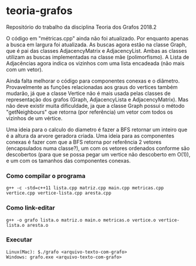 # teoria-grafos
Repositório do trabalho da disciplina Teoria dos Grafos 2018.2

O código em "métricas.cpp" ainda não foi atualizado. Por enquanto apenas a busca em largura foi atualizada. As buscas agora estão na classe Graph, que é pai das classes AdjacencyMatrix e AdjacencyList. Ambas as classes utilizam as buscas implementadas na classe mãe (polimorfismo). A Lista de Adjacências agora indica os vizinhos com uma lista encadeada (não mais com um vetor).

Ainda falta melhorar o código para componentes conexas e o diâmetro. Provavelmente as funções relacionadas aos graus do vertices também mudarão, já que a classe Vertice não é mais usada pelas classes de representação dos grafos (Graph, AdjacencyLista e AdjacencyMatrix). Mas não deve existir muita dificuldade, ja que a classe Graph possui o método "getNeighbours" que retorna (por referência) um vetor com todos os vizinhos de um vértice.

Uma ideia para o calculo do diametro é fazer a BFS retornar um inteiro que é a altura da arvore geradora criada. 
Uma ideia para as componentes conexas é fazer com que a BFS retorna por referência 2 vetores (encapsulados numa classe?), um com os vetores ordenados conforme são descobertos (para que se possa pegar um vertice não descoberto em O(1)), e um com os tamanhos das componentes conexas.

### Como compilar o programa
    g++ -c -std=c++11 lista.cpp matriz.cpp main.cpp metricas.cpp vertice.cpp vertice-lista.cpp aresta.cpp

### Como link-editar
    g++ -o grafo lista.o matriz.o main.o metricas.o vertice.o vertice-lista.o aresta.o

### Executar
    Linux(Mac): $./grafo <arquivo-texto-com-grafo>
    Windows: grafo.exe <arquivo-texto-com-grafo>
